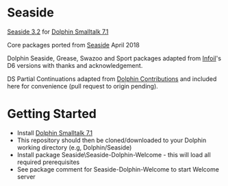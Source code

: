 # Seaside
[Seaside 3.2](https://github.com/SeasideSt) for [Dolphin Smalltalk 7.1](https://github.com/dolphinsmalltalk/Dolphin)

Core packages ported from [Seaside](https://github.com/SeasideSt/Seaside) April 2018

Dolphin Seaside, Grease, Swazoo and Sport packages adapted from [Infoil](http://www.infoil.com.ar/seaside)'s D6 versions with thanks and acknowledgement.

DS Partial Continuations adapted from [Dolphin Contributions](https://github.com/dolphinsmalltalk/Contributions) and included here for convenience (pull request to origin pending).


# Getting Started
* Install [Dolphin Smalltalk 7.1](https://github.com/dolphinsmalltalk/Dolphin)
* This repository should then be cloned/downloaded to your Dolphin working directory (e.g, Dolphin/Seaside)
* Install package Seaside\Seaside-Dolphin-Welcome - this will load all required prerequisites
* See package comment for Seaside-Dolphin-Welcome to start Welcome server
